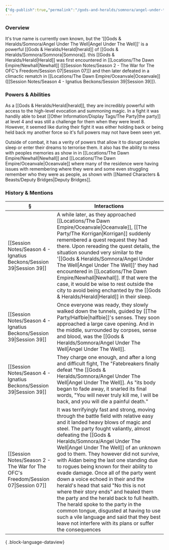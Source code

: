 ```yaml
---
{"dg-publish":true,"permalink":"/gods-and-heralds/somnora/angel-under-the-well/","updated":"2025-07-05T18:06:33.785+01:00"}
---
```


### Overview
It's true name is currently own known, but the '[[Gods & Heralds/Somnora/Angel Under The Well\|Angel Under The Well]]' is a powerful [[Gods & Heralds/Herald\|herald]] of [[Gods & Heralds/Somnora/Somnora\|Somnora]]. this [[Gods & Heralds/Herald\|Herald]] was first encountered in [[Locations/The Dawn Empire/Newhall\|Newhall]] ([[Session Notes/Season 2 - The War for The OFC's Freedom/Session 07\|Session 07]]) and then later defeated in a climactic rematch in [[Locations/The Dawn Empire/Oceanvale\|Oceanvale]] ([[Session Notes/Season 4 - Ignatius Beckons/Session 39\|Session 39]]).

### Powers & Abilities 
As a [[Gods & Heralds/Herald\|herald]], they are incredibly powerful with access to the high-level evocation and summoning magic. In a fight it was handily able to beat [[Other Information/Display Tags/The Party\|the party]] at level 4 and was still a challenge for them when they were level 8. However, it seemed like during their fight it was either holding back or being held back my another force so it's full powers may not have been seen yet. 

Outside of combat, it has a verity of powers that allow it to disrupt peoples sleep or enter their dreams to terrorise them. it also has the ability to mess with peoples memories as show in in [[Locations/The Dawn Empire/Newhall\|Newhall]] and [[Locations/The Dawn Empire/Oceanvale\|Oceanvale]] where many of the residence were having issues with remembering where they were and some even struggling remember who they were as people, as shown with [[Named Characters & Beasts/Deputy Bridges\|Deputy Bridges]].

### History & Mentions
| §                                                                                    | Interactions                                                                                                                                                                                                                                                                                                                                                                                                                                                                                                                                                                                                                                                                                                                                                         |
| ------------------------------------------------------------------------------------ | -------------------------------------------------------------------------------------------------------------------------------------------------------------------------------------------------------------------------------------------------------------------------------------------------------------------------------------------------------------------------------------------------------------------------------------------------------------------------------------------------------------------------------------------------------------------------------------------------------------------------------------------------------------------------------------------------------------------------------------------------------------------- |
| [[Session Notes/Season 4 - Ignatius Beckons/Session 39\|Session 39]]              | A while later, as they approached [[Locations/The Dawn Empire/Oceanvale\|Oceanvale]], [[The Party/The Korrigan\|Korrigan]] suddenly remembered a quest request they had there. Upon rereading the quest details, the situation sounded very similar to the '[[Gods & Heralds/Somnora/Angel Under The Well\|Angel Under The Well]]' they had encountered in [[Locations/The Dawn Empire/Newhall\|Newhall]]. If that were the case, it would be wise to rest outside the city to avoid being enchanted by the [[Gods & Heralds/Herald\|Herald]] in their sleep.                                                                                                                                                                                                                                                                                                                                                              |
| [[Session Notes/Season 4 - Ignatius Beckons/Session 39\|Session 39]]              | Once everyone was ready, they slowly walked down the tunnels, guided by [[The Party/Halfbie\|halfbie]]'s senses. They soon approached a large cave opening. And in the middle, surrounded by corpses, sense and blood, was the [[Gods & Heralds/Somnora/Angel Under The Well\|Angel Under The Well]].                                                                                                                                                                                                                                                                                                                                                                                                                                                                                                                                |
| [[Session Notes/Season 4 - Ignatius Beckons/Session 39\|Session 39]]              | They charge one enough, and after a long and difficult fight, The "Fatebreakers finally defeat "the [[Gods & Heralds/Somnora/Angel Under The Well\|Angel Under The Well]]. As "its body began to fade away, it snarled its final words, "You will never truly kill me, I will be back, and you will die a painful death."                                                                                                                                                                                                                                                                                                                                                                                                                                                                                         |
| [[Session Notes/Season 2 - The War for The OFC's Freedom/Session 07\|Session 07]] | It was terrifyingly fast and strong, moving through the battle field with relative easy and it landed heavy blows of magic and steel. The party fought valiantly, almost defeating the [[Gods & Heralds/Somnora/Angel Under The Well\|Angel Under The Well]] of an unknown god to them. They however did not survive, with Aidan being the last one standing due to rogues being known for their ability to evade damage. Once all of the party went down a voice echoed in their and the herald's head that said "No this is not where their story ends" and healed them the party and the herald back to full health. The herald spoke to the party in the common tongue, disgusted at having to use such a vile language and said that they best leave not interfere with its plans or suffer the consequences |

{ .block-language-dataview}